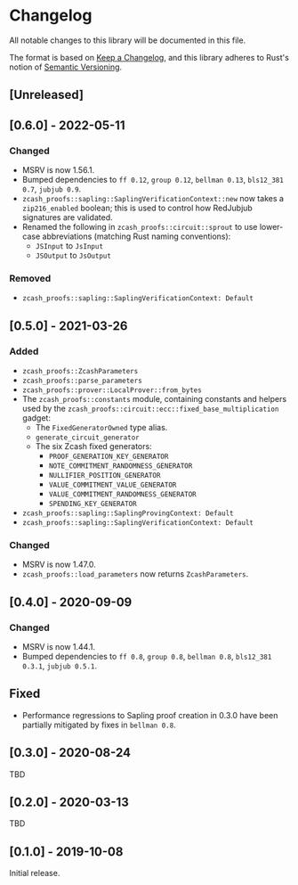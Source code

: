 # Changelog
All notable changes to this library will be documented in this file.

The format is based on [Keep a Changelog](https://keepachangelog.com/en/1.0.0/),
and this library adheres to Rust's notion of
[Semantic Versioning](https://semver.org/spec/v2.0.0.html).

## [Unreleased]

## [0.6.0] - 2022-05-11
### Changed
- MSRV is now 1.56.1.
- Bumped dependencies to `ff 0.12`, `group 0.12`, `bellman 0.13`,
  `bls12_381 0.7`, `jubjub 0.9`.
- `zcash_proofs::sapling::SaplingVerificationContext::new` now takes a
  `zip216_enabled` boolean; this is used to control how RedJubjub signatures are
  validated.
- Renamed the following in `zcash_proofs::circuit::sprout` to use lower-case
  abbreviations (matching Rust naming conventions):
  - `JSInput` to `JsInput`
  - `JSOutput` to `JsOutput`

### Removed
- `zcash_proofs::sapling::SaplingVerificationContext: Default`

## [0.5.0] - 2021-03-26
### Added
- `zcash_proofs::ZcashParameters`
- `zcash_proofs::parse_parameters`
- `zcash_proofs::prover::LocalProver::from_bytes`
- The `zcash_proofs::constants` module, containing constants and helpers used by
  the `zcash_proofs::circuit::ecc::fixed_base_multiplication` gadget:
  - The `FixedGeneratorOwned` type alias.
  - `generate_circuit_generator`
  - The six Zcash fixed generators:
    - `PROOF_GENERATION_KEY_GENERATOR`
    - `NOTE_COMMITMENT_RANDOMNESS_GENERATOR`
    - `NULLIFIER_POSITION_GENERATOR`
    - `VALUE_COMMITMENT_VALUE_GENERATOR`
    - `VALUE_COMMITMENT_RANDOMNESS_GENERATOR`
    - `SPENDING_KEY_GENERATOR`
- `zcash_proofs::sapling::SaplingProvingContext: Default`
- `zcash_proofs::sapling::SaplingVerificationContext: Default`

### Changed
- MSRV is now 1.47.0.
- `zcash_proofs::load_parameters` now returns `ZcashParameters`.

## [0.4.0] - 2020-09-09
### Changed
- MSRV is now 1.44.1.
- Bumped dependencies to `ff 0.8`, `group 0.8`, `bellman 0.8`,
  `bls12_381 0.3.1`, `jubjub 0.5.1`.

## Fixed
- Performance regressions to Sapling proof creation in 0.3.0 have been partially
  mitigated by fixes in `bellman 0.8`.

## [0.3.0] - 2020-08-24
TBD

## [0.2.0] - 2020-03-13
TBD

## [0.1.0] - 2019-10-08
Initial release.
